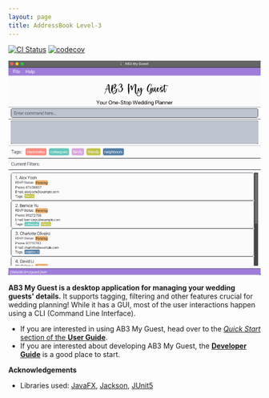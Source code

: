 ```yaml
---
layout: page
title: AddressBook Level-3
---
```


[![CI Status](https://github.com/se-edu/addressbook-level3/workflows/Java%20CI/badge.svg)](https://github.com/se-edu/addressbook-level3/actions)
[![codecov](https://codecov.io/gh/se-edu/addressbook-level3/branch/master/graph/badge.svg)](https://codecov.io/gh/se-edu/addressbook-level3)

![Ui.png](images/Ui.png)

**AB3 My Guest is a desktop application for managing your wedding guests' details.** It supports tagging, filtering and other features crucial for wedding planning! While it has a GUI, most of the user interactions happen using a CLI (Command Line Interface).

* If you are interested in using AB3 My Guest, head over to the [_Quick Start_ section of the **User Guide**](UserGuide.html#quick-start).
* If you are interested about developing AB3 My Guest, the [**Developer Guide**](DeveloperGuide.html) is a good place to start.


**Acknowledgements**

* Libraries used: [JavaFX](https://openjfx.io/), [Jackson](https://github.com/FasterXML/jackson), [JUnit5](https://github.com/junit-team/junit5)
